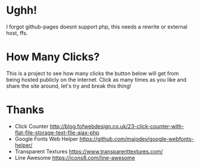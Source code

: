 # Ughh!
I forgot github-pages doesnt support php, this needs a rewrite or external host, ffs.
# How Many Clicks?
This is a project to see how many clicks the button below will get from being hosted publicly on the internet. Click as many times as you like and share the site around, let's try and break this thing!

# Thanks
-   Click Counter
     http://blog.fofwebdesign.co.uk/23-click-counter-with-flat-file-storage-text-file-ajax-php
-   Google Fonts Web Helper
     https://github.com/majodev/google-webfonts-helper/
-   Transparent Textures
     https://www.transparenttextures.com/
-   Line Awesome
     https://icons8.com/line-awesome
